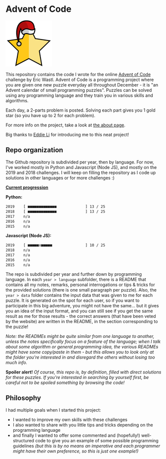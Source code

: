 # Advent of Code

<img src="resources/icon.png" width="150" height="150" />

This repository contains the code I wrote for the online [Advent of Code](https://adventofcode.com) challenge by Eric Wastl. Advent of Code is a programming project where you are given one new puzzle everyday all throughout
December - it is "an Advent calendar of small programming puzzles". Puzzles can be solved using any programming language and they train you in various skills and algorithms.

Each day, a 2-parts problem is posted. Solving each part gives you 1 gold star (so you have up to 2 for each problem).

For more info on the project, take a look at [the about page](https://adventofcode.com/2019/about).

Big thanks to [Eddie Li](https://github.com/xdl) for introducing me to this neat project!

## Repo organization
The Github repository is subdivided per year, then by language. For now, I've worked mostly in Python and Javascript (Node JS), and mostly on
the 2019 and 2018 challenges. I will keep on filling the repository as I code up solutions in other languages or for more challenges :)

<u>**Current progression**</u>

**Python:**

```
2019    [ ■■■■■■■■■■■■■             ] 13 / 25
2018    [ ■■■■■■■■■■■■■             ] 13 / 25
2017    n/a
2016    n/a
2015    n/a
```

**Javascript (Node JS):**

```
2019    [ ■■■■■x■■■■■               ] 10 / 25
2018    n/a
2017    n/a
2016    n/a
2015    n/a
```

The repo is subdivided per year and further down by programming language. In each ``year > language`` subfolder, there is a README that contains all my notes, remarks, personal interrogations or tips & tricks for the provided solutions (there is one small paragraph per puzzle). Also, the ``year > data`` folder contains the input data that was given to me for each puzzle. It is generated on the spot for each user, so if you want to participate in this big adventure, you might not have the same... but it gives you an idea of the input format, and you can still see if you get the same result as me for those results - the correct answers (that have been veted by the website) are written in the README, in the section corresponding to the puzzle!

*Note: the READMEs might be quite similar from one language to another, unless the notes specifically focus on a feature of the language; when I talk about some algorithm or general programming idea, the various READMEs might have some copy/paste in them - but this allows you to look only at the folder you're interested in and disregard the others without losing too much info.*

**Spoiler alert!**
*Of course, this repo is, by definition, filled with direct solutions for these puzzles. If you're interested in searching by yourself first, be careful not to be spoiled something by browsing the code!*

## Philosophy
I had multiple goals when I started this project:
- I wanted to improve my own skills with these challenges
- I also wanted to share with you little tips and tricks depending on the programming language
- and finally I wanted to offer some commented and (hopefully!) well-structured code to give you
  an example of some possible programming guidelines *(but this is by no means an imperative and each
  programmer might have their own preference, so this is just one example!)*
